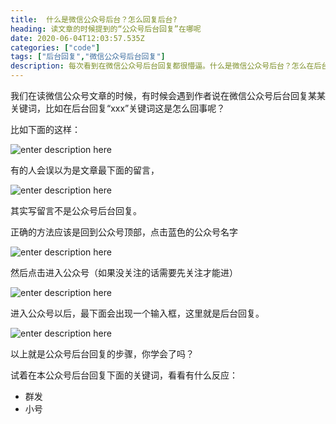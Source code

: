 ```yaml
---
title:  什么是微信公众号后台？怎么回复后台?
heading: 读文章的时候提到的“公众号后台回复”在哪呢
date: 2020-06-04T12:03:57.535Z
categories: ["code"]
tags: ["后台回复","微信公众号后台回复"]
description: 每次看到在微信公众号后台回复都很懵逼。什么是微信公众号后台？怎么在后台回复?你知道微信公众号的后台回复是怎么回事吗，下面就让小编来告诉你吧。有步骤有截图，一看就明白。
---
```



我们在读微信公众号文章的时候，有时候会遇到作者说在微信公众号后台回复某某关键词，比如在后台回复“xxx”关键词这是怎么回事呢？

比如下面的这样：

![enter description here](https://gitee.com/smile365/blogimg/raw/master/sxy91/1591275720729.png)

有的人会误以为是文章最下面的留言，

![enter description here](https://gitee.com/smile365/blogimg/raw/master/sxy91/1591276051820.png)

其实写留言不是公众号后台回复。

正确的方法应该是回到公众号顶部，点击蓝色的公众号名字

![enter description here](https://gitee.com/smile365/blogimg/raw/master/sxy91/1591276961481.png)


然后点击进入公众号（如果没关注的话需要先关注才能进）

![enter description here](https://gitee.com/smile365/blogimg/raw/master/sxy91/1591277100185.png)

进入公众号以后，最下面会出现一个输入框，这里就是后台回复。

![enter description here](https://gitee.com/smile365/blogimg/raw/master/sxy91/1591277308595.png)

以上就是公众号后台回复的步骤，你学会了吗？

试着在本公众号后台回复下面的关键词，看看有什么反应：
- 群发
- 小号